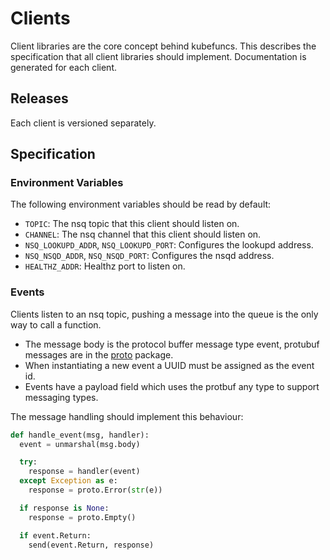 # Clients

Client libraries are the core concept behind kubefuncs. This describes the specification that all client libraries should implement. Documentation is generated for each client.

## Releases

Each client is versioned separately.

## Specification

### Environment Variables

The following environment variables should be read by default:

- `TOPIC`: The nsq topic that this client should listen on.
- `CHANNEL`: The nsq channel that this client should listen on.
- `NSQ_LOOKUPD_ADDR`, `NSQ_LOOKUPD_PORT`: Configures the lookupd address.
- `NSQ_NSQD_ADDR`, `NSQ_NSQD_PORT`: Configures the nsqd address.
- `HEALTHZ_ADDR`: Healthz port to listen on.

### Events

Clients listen to an nsq topic, pushing a message into the queue is the only way to call a function.

- The message body is the protocol buffer message type event, protubuf messages are in the [proto](proto) package.
- When instantiating a new event a UUID must be assigned as the event id.
- Events have a payload field which uses the protbuf any type to support messaging types.

The message handling should implement this behaviour:

```python
def handle_event(msg, handler):
  event = unmarshal(msg.body)

  try:
    response = handler(event)
  except Exception as e:
    response = proto.Error(str(e))

  if response is None:
    response = proto.Empty()

  if event.Return:
    send(event.Return, response)
```
